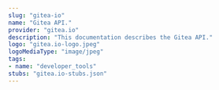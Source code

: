 ```yaml
---
slug: "gitea-io"
name: "Gitea API."
provider: "gitea.io"
description: "This documentation describes the Gitea API."
logo: "gitea.io-logo.jpeg"
logoMediaType: "image/jpeg"
tags:
- name: "developer_tools"
stubs: "gitea.io-stubs.json"
---
```

